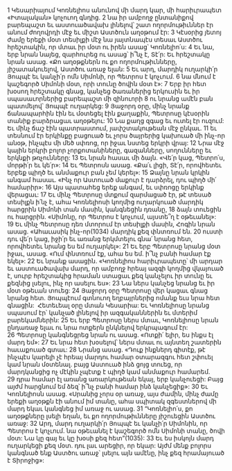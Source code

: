 1 Կեսարիայում Կոռնելիոս անունով մի մարդ կար, մի հարիւրապետ «Իտալական» կոչուող գնդից. 2 նա իր ամբողջ ընտանիքով բարեպաշտ եւ աստուածավախ լինելով՝ շատ ողորմութիւններ էր անում ժողովրդի մէջ եւ միշտ Աստծուն աղօթում էր: 3 Կէսօրից յետոյ ժամը երեքի մօտ տեսիլքի մէջ նա յայտնապէս տեսաւ Աստծու հրեշտակին, որ մտաւ իր մօտ ու իրեն ասաց՝ Կոռնելիո՛ս: 4 Եւ նա, երբ նրան նայեց, զարհուրեց ու ասաց՝ ի՞նչ է, Տէ՛ր: Եւ հրեշտակը նրան ասաց. «Քո աղօթքներն ու քո ողորմութիւնները, յիշատակուելով, Աստծու առաջ ելան: 5 Եւ արդ, մարդիկ ուղարկի՛ր Յոպպէ եւ կանչի՛ր ոմն Սիմոնի, որ Պետրոս է կոչւում. 6 նա մնում է կաշեգործ Սիմոնի մօտ, որի տունը ծովին մօտ է»: 7 Երբ իր հետ խօսող հրեշտակը գնաց, կանչեց ծառաներից երկուսին եւ իր սպասաւորներից բարեպաշտ մի զինուորի 8 ու նրանց ամէն բան պատմելով՝ Յոպպէ ուղարկեց:
9 Յաջորդ օրը, մինչ նրանք ճանապարհին էին եւ մօտեցել էին քաղաքին, Պետրոսը կէսօրին տանիք բարձրացաւ աղօթելու: 10 Նա քաղց զգաց եւ ուտել էր ուզում: Եւ մինչ ճաշ էին պատրաստում, յափշտակութեան մէջ ընկաւ. 11 եւ տեսնում էր երկինքը բացուած եւ չորս ծայրերից կախուած մի ինչ-որ անօթ, ինչպէս մի մեծ սփռոց, որ իջաւ նստեց երկրի վրայ: 12 Նրա մէջ կային երկրի բոլոր չորքոտանիները, գազանները, սողունները եւ երկնքի թռչունները: 13 Եւ նրան հասաւ մի ձայն. «Վե՛ր կաց, Պետրո՛ս, մորթի՛ր եւ կե՛ր»: 14 Եւ Պետրոսն ասաց. «Քա՛ւ լիցի, Տէ՛ր, որովհետեւ երբեք պիղծ եւ անմաքուր բան չեմ կերել»: 15 Ձայնը նրան կրկին անգամ հասաւ. «Ինչ որ Աստուած մաքուր է դարձրել, դու պիղծ մի՛ համարիր»: 16 Այս պատահեց երեք անգամ, եւ սփռոցը երկինք վերացաւ: 17 Եւ մինչ Պետրոսը մտքում զարմացած էր, թէ տեսած տեսիլքն ի՛նչ է, ահա Կոռնելիոսի կողմից ուղարկուած մարդիկ հարցրին Սիմոնի տան մասին, կանգնեցին դռանը, 18 ձայն տուեցին ու հարցրին. «Սիմոնը, որ Պետրոս է կոչւում, այստե՞ղ է օթեւանել»: 19 Եւ մինչ Պետրոսը դեռ մտորում էր տեսիլքի մասին, Հոգին նրան ասաց. «Ահաւասիկ ինչ-որ(1034) մարդիկ քեզ փնտռում են. 20 ուստի դու վե՛ր կաց, իջի՛ր եւ առանց երկմտելու գնա՛ նրանց հետ, որովհետեւ նրանց ես եմ ուղարկել»: 21 Եւ երբ Պետրոսը նրանց մօտ իջաւ, ասաց. «Ում փնտռում էք, ահա ես եմ. ի՞նչ բանի համար էք եկել»: 22 Եւ նրանք ասացին. «Կոռնելիոս հարիւրապետը՝ մի արդար եւ աստուածավախ մարդ, որ ամբողջ հրեայ ազգի կողմից վկայուած է, սուրբ հրեշտակից հրաման ստացաւ քեզ կանչելու իր տունը եւ քեզնից լսելու, ինչ որ ասելու ես»: 23 Նա ներս կանչեց նրանց եւ իր մօտ օթեւան տուեց:
24 Յաջորդ օրը Պետրոսը վեր կացաւ գնաց նրանց հետ. Յոպպէում գտնուող եղբայրներից ոմանք եւս նրա հետ գնացին:  Հետեւեալ օրը մտան Կեսարիա: Եւ Կոռնելիոսը նրանց սպասում էր՝ կանչած լինելով իր ազգականներին եւ մտերիմ բարեկամներին: 25 Եւ երբ Պետրոսը ներս մտաւ, Կոռնելիոսը նրան ընդառաջ ելաւ ու նրա ոտքերն ընկնելով երկրպագում էր: 26 Պետրոսը կանգնեցրեց նրան ու ասաց. «Ոտքի՛ ելիր, ես ինքս էլ մարդ եմ»: 27 Եւ նրա հետ խօսելով՝ ներս մտաւ ու այնտեղ շատերին հաւաքուած գտաւ: 28 Նրանց ասաց. «Դուք ինքներդ գիտէք, թէ ինչպէս կարելի չէ հրեայ մարդու համար օտարազգու հետ շփուել կամ նրան մօտենալ. բայց Աստուած ինձ ցոյց տուեց, որ մարդկանցից ոչ մէկին չպէտք է պիղծ կամ անմաքուր համարեմ. 29 դրա համար էլ առանց առարկութեան եկայ, երբ կանչուեցի: Բայց այժմ հարցնում եմ ձեզ՝ ի՞նչ բանի համար ինձ կանչեցիք»: 30 Եւ Կոռնելիոսն ասաց. «Սրանից չորս օր առաջ, այս ժամին, մինչ ժամը երեքի աղօթքն էի անում իմ տանը, ահա սպիտակ զգեստներով մի մարդ եկաւ կանգնեց իմ առաջ ու ասաց. 31 “Կոռնելիո՛ս, քո աղօթքները լսելի եղան, եւ քո ողորմութիւնները յիշուեցին Աստծու առաջ: 32 Արդ, մարդ ուղարկի՛ր Յոպպէ եւ կանչի՛ր Սիմոնին, որ Պետրոս է կոչւում. նա օթեւանել է կաշեգործ ոմն Սիմոնի տանը, ծովի մօտ: Նա կը գայ եւ կը խօսի քեզ հետ”(1035): 33 Եւ ես իսկոյն մարդ ուղարկեցի քեզ մօտ. դու լաւ արեցիր, որ եկար: Այժմ մենք բոլորս կանգնած ենք Աստծու առաջ՝ լսելու այն ամէնը, ինչ քեզ հրամայուած է Տիրոջից»:
